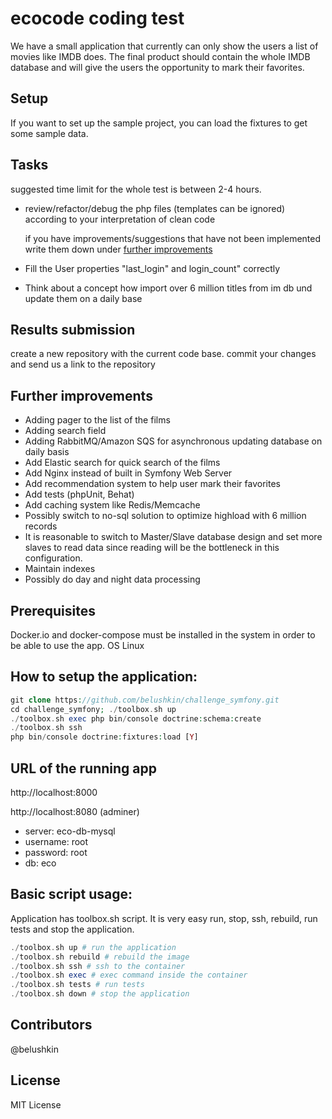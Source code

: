 # ecocode coding test

We have a small application that currently can only show the users a list of movies like IMDB does. 
The final product should contain the whole IMDB database and will give the users the opportunity
to mark their favorites. 




## Setup
If you want to set up the sample project, you can load the fixtures to get some sample data.


## Tasks
suggested time limit for the whole test is between 2-4 hours.

- review/refactor/debug the php files (templates can be ignored) according to your interpretation of clean code
  
  if you have improvements/suggestions that have not been implemented write them down under 
  [further improvements](#markdown-header-further-improvements) 
- Fill the User properties "last_login" and login_count" correctly
- Think about a concept how import over 6 million titles from im db und update them on a daily base



## Results submission
create a new repository with the current code base. commit your changes and send us a link to the repository


## Further improvements

- Adding pager to the list of the films
- Adding search field
- Adding RabbitMQ/Amazon SQS for asynchronous updating database on daily basis
- Add Elastic search for quick search of the films
- Add Nginx instead of built in Symfony Web Server
- Add recommendation system to help user mark their favorites
- Add tests (phpUnit, Behat)
- Add caching system like Redis/Memcache
- Possibly switch to no-sql solution to optimize highload with 6 million records
- It is reasonable to switch to Master/Slave database design and set more slaves to read data since reading will be the 
bottleneck in this configuration.
- Maintain indexes
- Possibly do day and night data processing

## Prerequisites

Docker.io and docker-compose must be installed in the system in order to be able to use the app. OS Linux

## How to setup the application:

```php
git clone https://github.com/belushkin/challenge_symfony.git
cd challenge_symfony; ./toolbox.sh up
./toolbox.sh exec php bin/console doctrine:schema:create
./toolbox.sh ssh
php bin/console doctrine:fixtures:load [Y]
```

## URL of the running app
http://localhost:8000

http://localhost:8080 (adminer)

- server: eco-db-mysql
- username: root
- password: root
- db: eco

## Basic script usage:

Application has toolbox.sh script. It is very easy run, stop, ssh, rebuild, run tests and stop the application.

```php
./toolbox.sh up # run the application
./toolbox.sh rebuild # rebuild the image
./toolbox.sh ssh # ssh to the container
./toolbox.sh exec # exec command inside the container
./toolbox.sh tests # run tests
./toolbox.sh down # stop the application
```

## Contributors
@belushkin

## License
MIT License
